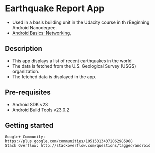 # Earthquake Report App

+ Used in a basis building unit in the Udacity course in th rBeginning Android Nanodegree.
+ [Android Basics: Networking.](https://classroom.udacity.com/courses/ud843)

## Description 
+ This app displays a list of recent earthquakes in the world
+ The data is fetched from the U.S. Geological Survey (USGS) organization.
+ The fetched data is displayed in the app.

## Pre-requisites
+ Android SDK v23
+ Android Build Tools v23.0.2

## Getting started
    Google+ Community: https://plus.google.com/communities/105153134372062985968
    Stack Overflow: http://stackoverflow.com/questions/tagged/android
